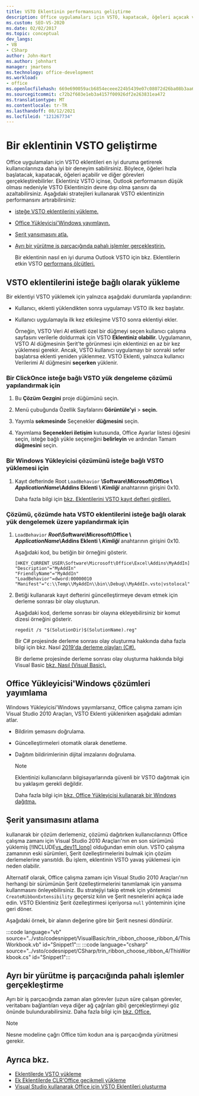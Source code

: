 ```yaml
---
title: VSTO Eklentinin performansını geliştirme
description: Office uygulamaları için VSTO, kapatacak, öğeleri açacak ve diğer görevleri gerçekleştirecek şekilde, bu eklentileri iyileştirmeyi öğrenin.
ms.custom: SEO-VS-2020
ms.date: 02/02/2017
ms.topic: conceptual
dev_langs:
- VB
- CSharp
author: John-Hart
ms.author: johnhart
manager: jmartens
ms.technology: office-development
ms.workload:
- office
ms.openlocfilehash: 669e690059acb6854eceee224b5439e07c08072d26ba08b3aa69c7fab0a8fe0f
ms.sourcegitcommit: c72b2f603e1eb3a4157f00926df2e263831ea472
ms.translationtype: MT
ms.contentlocale: tr-TR
ms.lasthandoff: 08/12/2021
ms.locfileid: "121267734"
---
```

# <a name="improve-the-performance-of-a-vsto-add-in"></a>Bir eklentinin VSTO geliştirme
  Office uygulamaları için VSTO eklentileri en iyi duruma getirerek kullanıcılarınıza daha iyi bir deneyim sabilirsiniz. Böylece, öğeleri hızla başlatacak, kapatacak, öğeleri açabilir ve diğer görevleri gerçekleştirebilirler. Eklentiniz VSTO içinse, Outlook performansın düşük olması nedeniyle VSTO Eklentinizin devre dışı olma şansını da azaltabilirsiniz. Aşağıdaki stratejileri kullanarak VSTO eklentinizin performansını artırabilirsiniz:

- [isteğe VSTO eklentilerini yükleme.](#Load)

- [Office Yükleyicisi'Windows yayımlayın.](#Publish)

- [Şerit yansımasını atla.](#Bypass)

- [Ayrı bir yürütme iş parçacığında pahalı işlemler gerçekleştirin.](#Perform)

  Bir eklentinin nasıl en iyi duruma Outlook VSTO için bkz. Eklentilerin etkin VSTO [performans ölçütleri.](/previous-versions/office/jj228679(v=office.15)#performance-criteria-for-keeping-add-ins-enabled)

## <a name="load-vsto-add-ins-on-demand"></a><a name="Load"></a>VSTO eklentilerini isteğe bağlı olarak yükleme
 Bir eklentiyi VSTO yüklemek için yalnızca aşağıdaki durumlarda yapılandırın:

- Kullanıcı, eklenti yüklendikten sonra uygulamayı VSTO ilk kez başlatır.

- Kullanıcı uygulamayla ilk kez etkileşime VSTO sonra eklentiyi ekler.

  Örneğin, VSTO Veri Al etiketli özel bir düğmeyi seçen kullanıcı çalışma sayfasını verilerle doldurmak için VSTO **Eklentiniz olabilir.** Uygulamanın, VSTO Al düğmesinin Şerit'te görünmesi için  eklentinizi en az bir kez yüklemesi gerekir. Ancak, VSTO kullanıcı uygulamayı bir sonraki sefer başlatırsa eklenti yeniden yüklenmez. VSTO Eklenti, yalnızca kullanıcı Verilerimi Al düğmesini **seçerken** yüklenir.

### <a name="to-configure-a-clickonce-solution-to-load-vsto-add-ins-on-demand"></a>Bir ClickOnce isteğe bağlı VSTO yük dengeleme çözümü yapılandırmak için

1. Bu **Çözüm Gezgini** proje düğümünü seçin.

2. Menü çubuğunda Özellik Sayfalarını **Görüntüle'yi**  >  **seçin.**

3. Yayımla **sekmesinde** Seçenekler **düğmesini** seçin.

4. Yayımlama **Seçenekleri iletişim** kutusunda,  Office Ayarlar listesi öğesini seçin, isteğe bağlı yükle seçeneğini **belirleyin** ve ardından Tamam **düğmesini** seçin.

### <a name="to-configure-a-windows-installer-solution-to-load-vsto-add-ins-on-demand"></a>Bir Windows Yükleyicisi çözümünü isteğe bağlı VSTO yüklemesi için

1. Kayıt defterinde Root `LoadBehavior` **\Software\Microsoft\Office \\ _ApplicationName_\Addins Eklenti \\ _Kimliği_** anahtarının girişini 0x10. 

     Daha fazla bilgi için [bkz. Eklentilerini VSTO kayıt defteri girdileri.](../vsto/registry-entries-for-vsto-add-ins.md)

### <a name="to-configure-a-solution-to-load-vsto-add-ins-on-demand-while-you-debug-the-solution"></a>Çözümü, çözümde hata VSTO eklentilerini isteğe bağlı olarak yük dengelemek üzere yapılandırmak için

1. `LoadBehavior` **_Root_\Software\Microsoft\Office \\ _ApplicationName_\Addins Eklenti \\ _Kimliği_** anahtarının girişini 0x10. 

     Aşağıdaki kod, bu betiğin bir örneğini gösterir.

    ```cmd/sh
    [HKEY_CURRENT_USER\Software\Microsoft\Office\Excel\Addins\MyAddIn]
    "Description"="MyAddIn"
    "FriendlyName"="MyAddIn"
    "LoadBehavior"=dword:00000010
    "Manifest"="c:\\Temp\\MyAddIn\\bin\\Debug\\MyAddIn.vsto|vstolocal"

    ```

2. Betiği kullanarak kayıt defterini güncelleştirmeye devam etmek için derleme sonrası bir olay oluşturun.

     Aşağıdaki kod, derleme sonrası bir olayına ekleyebilirsiniz bir komut dizesi örneğini gösterir.

    ```cmd/sh
    regedit /s "$(SolutionDir)$(SolutionName).reg"

    ```

     Bir C# projesinde derleme sonrası olay oluşturma hakkında daha fazla bilgi için bkz. Nasıl [2019'da derleme olayları &#40;C&#35;&#41;. ](../ide/how-to-specify-build-events-csharp.md)

     Bir derleme projesinde derleme sonrası olay oluşturma hakkında bilgi Visual Basic [bkz. Nasıl &#40;Visual Basic&#41;. ](../ide/how-to-specify-build-events-visual-basic.md)

## <a name="publish-office-solutions-by-using-windows-installer"></a><a name="Publish"></a>Office Yükleyicisi'Windows çözümleri yayımlama
 Windows Yükleyicisi'Windows yayımlarsanız, Office çalışma zamanı için Visual Studio 2010 Araçları, VSTO Eklenti yüklenirken aşağıdaki adımları atlar.

- Bildirim şemasını doğrulama.

- Güncelleştirmeleri otomatik olarak denetleme.

- Dağıtım bildirimlerinin dijital imzalarını doğrulama.

  > [!NOTE]
  > Eklentinizi kullanıcıların bilgisayarlarında güvenli bir VSTO dağıtmak için bu yaklaşım gerekli değildir.

  Daha fazla bilgi için [bkz. Office Yükleyicisi kullanarak bir Windows dağıtma.](../vsto/deploying-a-vsto-solution-by-using-windows-installer.md)

## <a name="bypass-ribbon-reflection"></a><a name="Bypass"></a> Şerit yansımasını atlama
 kullanarak bir çözüm derlemeniz, çözümü dağıtırken kullanıcılarınızı Office çalışma zamanı için Visual Studio 2010 Araçları'nın en son sürümünü yüklemiş [!INCLUDE[vs_dev11_long](../sharepoint/includes/vs-dev11-long-md.md)] olduğundan emin olun. VSTO çalışma zamanının eski sürümleri, Şerit özelleştirmelerini bulmak için çözüm derlemelerine yansıtıldı. Bu işlem, eklentinin VSTO yavaş yüklemesi için neden olabilir.

 Alternatif olarak, Office çalışma zamanı için Visual Studio 2010 Araçları'nın herhangi bir sürümünün Şerit özelleştirmelerini tanımlamak için yansıma kullanmasını önleyebilirsiniz. Bu stratejiyi takip etmek için yöntemini `CreateRibbonExtensibility` geçersiz kılın ve Şerit nesnelerini açıkça iade edin. VSTO Eklentiniz Şerit özelleştirmesi içeriyorsa `null` yönteminin içine geri döner.

 Aşağıdaki örnek, bir alanın değerine göre bir Şerit nesnesi döndürür.

 :::code language="vb" source="../vsto/codesnippet/VisualBasic/trin_ribbon_choose_ribbon_4/ThisWorkbook.vb" id="Snippet1":::
 :::code language="csharp" source="../vsto/codesnippet/CSharp/trin_ribbon_choose_ribbon_4/ThisWorkbook.cs" id="Snippet1":::

## <a name="perform-expensive-operations-in-a-separate-execution-thread"></a><a name="Perform"></a> Ayrı bir yürütme iş parçacığında pahalı işlemler gerçekleştirme
 Ayrı bir iş parçacığında zaman alan görevler (uzun süre çalışan görevler, veritabanı bağlantıları veya diğer ağ çağrıları gibi) gerçekleştirmeyi göz önünde bulundurabilirsiniz. Daha fazla bilgi için [bkz. Office.](../vsto/threading-support-in-office.md)

> [!NOTE]
> Nesne modeline çağrı Office tüm kodun ana iş parçacığında yürütmesi gerekir.

## <a name="see-also"></a>Ayrıca bkz.

- [Eklentilerde VSTO yükleme](/archive/blogs/andreww/demand-loading-vsto-add-ins)
- [Ek Eklentilerde CLR'Office gecikmeli yükleme](/archive/blogs/andreww/delay-loading-the-clr-in-office-add-ins)
- [Visual Studio kullanarak Office için VSTO Eklentileri oluşturma](create-vsto-add-ins-for-office-by-using-visual-studio.md)